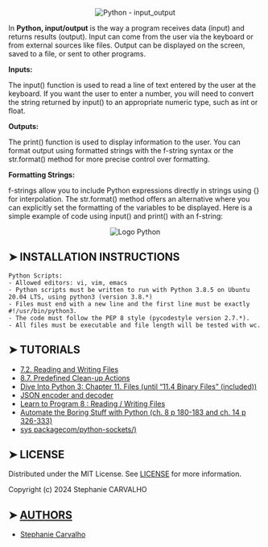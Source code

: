 <p align="center">
<img src="https://cdn.discordapp.com/attachments/1217825406699180052/1246553590429122560/python_input_output.jpg?ex=665cceff&is=665b7d7f&hm=05b9c84b2072be82827e81cb7a82bbf8d01a067c70150c7218592561bb44d17c&"  alt="Python - input_output"/> </p>

<p>

In **Python, input/output** is the way a program receives data (input) and returns results (output). Input can come from the user via the keyboard or from external sources like files. Output can be displayed on the screen, saved to a file, or sent to other programs.

**Inputs:**

The input() function is used to read a line of text entered by the user at the keyboard. If you want the user to enter a number, you will need to convert the string returned by input() to an appropriate numeric type, such as int or float.

**Outputs:**

The print() function is used to display information to the user. You can format output using formatted strings with the f-string syntax or the str.format() method for more precise control over formatting.

**Formatting Strings:**

f-strings allow you to include Python expressions directly in strings using {} for interpolation.
The str.format() method offers an alternative where you can explicitly set the formatting of the variables to be displayed.
Here is a simple example of code using input() and print() with an f-string:

</p>

<p align="center">
<img src="https://cdn-images.threadless.com/threadless-media/artist_shops/shops/realpython/profile/logo-1613591159-afae41b42c1708f4675432b0af9e0f8e.png?v=3&d=eyJvcHMiOiBbWyJyZXNpemUiLCBbMzUwXSwge31dXSwgImZvcmNlIjogZmFsc2UsICJvbmx5X21ldGEiOiBmYWxzZX0=" alt="Logo Python"/>
</p>

## ➤ INSTALLATION INSTRUCTIONS

```
Python Scripts:
- Allowed editors: vi, vim, emacs
- Python scripts must be written to run with Python 3.8.5 on Ubuntu 20.04 LTS, using python3 (version 3.8.*)
- Files must end with a new line and the first line must be exactly #!/usr/bin/python3.
- The code must follow the PEP 8 style (pycodestyle version 2.7.*).
- All files must be executable and file length will be tested with wc.

```

## ➤ TUTORIALS

- [7.2. Reading and Writing Files](https://docs.python.org/3/tutorial/inputoutput.html#reading-and-writing-files)
- [8.7. Predefined Clean-up Actions](https://docs.python.org/3/tutorial/errors.html#predefined-clean-up-actions)
- [Dive Into Python 3: Chapter 11. Files (until “11.4 Binary Files” (included))](https://histo.ucsf.edu/BMS270/diveintopython3-r802.pdf)
- [JSON encoder and decoder](https://docs.python.org/3/library/json.html)
- [Learn to Program 8 : Reading / Writing Files](https://www.youtube.com/watch?v=EukxMIsNeqU)
- [Automate the Boring Stuff with Python (ch. 8 p 180-183 and ch. 14 p 326-333)](https://automatetheboringstuff.com/)
- [sys packagecom/python-sockets/)](https://docs.python.org/3/library/sys.html)

## ➤ LICENSE

Distributed under the MIT License. See [LICENSE](https://github.com/Stefani-web/holbertonschool-higher_level_programming/blob/main/python-serialization/LICENCE) for more information.

Copyright (c) 2024 Stephanie CARVALHO

## ➤ [AUTHORS](https://github.com/Stefani-web/holbertonschool-higher_level_programming/blob/main/python-serialization/AUTHORS)

* [Stephanie Carvalho](https://github.com/Stefani-web)
